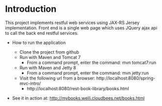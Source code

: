 Introduction
=================

This project implements restful web services using JAX-RS Jersey implementation. Front end is a single web page 
which uses JQuery ajax api to call the back end restful services.  

* How to run the application
  * Clone the project from github 
  * Run with Maven and Tomcat 7
    * From a command prompt, enter the command: mvn tomcat7:run
  * Run with Maven and Jetty 8
    * From a command prompt, enter the command: mvn jetty:run
  * Visit the following url from a browser: http://localhost:8080/spring-mvc-intro/
    * http://localhost:8080/rest-book-library/books.html

* See it in action at: http://mybooks.weili.cloudbees.net/books.html


 
 


